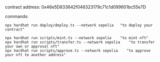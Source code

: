 contract address: 0x46e5D833642f046323179c71c1d099601bc55e7D


commands:

    npx hardhat run deploy/deploy.ts --network sepolia   "to deploy your contract"

    npx hardhat run scripts/mint.ts --network sepolia    "to mint nft"
    npx hardhat run scripts/transfer.ts --network sepolia    "to transfer your own or approval nft"
    npx hardhat run scripts/approve.ts --network sepolia    "to approve your nft to another address"
